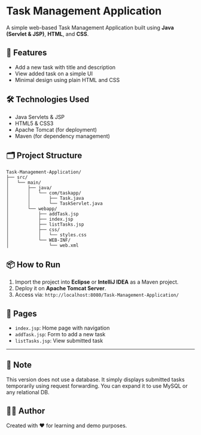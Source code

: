 # Task Management Application

A simple web-based Task Management Application built using **Java (Servlet & JSP)**, **HTML**, and **CSS**.

## 🚀 Features
- Add a new task with title and description
- View added task on a simple UI
- Minimal design using plain HTML and CSS

## 🛠 Technologies Used
- Java Servlets & JSP
- HTML5 & CSS3
- Apache Tomcat (for deployment)
- Maven (for dependency management)

## 🗂 Project Structure
```
Task-Management-Application/
├── src/
│   └── main/
│       ├── java/
│       │   └── com/taskapp/
│       │       ├── Task.java
│       │       └── TaskServlet.java
│       └── webapp/
│           ├── addTask.jsp
│           ├── index.jsp
│           ├── listTasks.jsp
│           ├── css/
│           │   └── styles.css
│           └── WEB-INF/
│               └── web.xml
```

## 📦 How to Run
1. Import the project into **Eclipse** or **IntelliJ IDEA** as a Maven project.
2. Deploy it on **Apache Tomcat Server**.
3. Access via: `http://localhost:8080/Task-Management-Application/`

## 📁 Pages
- `index.jsp`: Home page with navigation
- `addTask.jsp`: Form to add a new task
- `listTasks.jsp`: View submitted task

---

## 📌 Note
This version does not use a database. It simply displays submitted tasks temporarily using request forwarding. You can expand it to use MySQL or any relational DB.

## 👨‍💻 Author
Created with ❤️ for learning and demo purposes.


